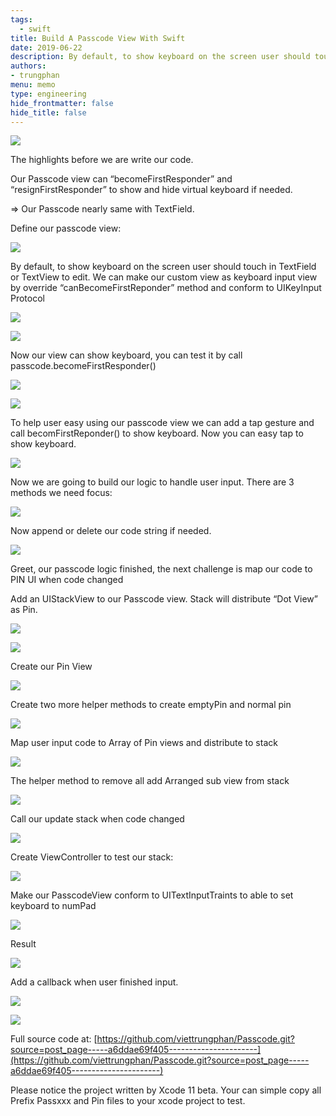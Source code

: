 ```yaml
---
tags: 
  - swift
title: Build A Passcode View With Swift
date: 2019-06-22
description: By default, to show keyboard on the screen user should touch in TextField or TextView to edit. We can make our custom view as keyboard input view by override “canBecomeFirstReponder” method and conform to UIKeyInput Protocol
authors: 
- trungphan
menu: memo
type: engineering
hide_frontmatter: false
hide_title: false
---
```


![](assets/build-a-passcode-view-with-swift_38059dcec9bd2edb9ac9b1433eb8870c_md5.webp)

The highlights before we are write our code.

Our Passcode view can “becomeFirstResponder” and “resignFirstResponder” to show and hide virtual keyboard if needed.

=> Our Passcode nearly same with TextField.

Define our passcode view:

![](assets/build-a-passcode-view-with-swift_d816501201514ad7e20b8a1eaa11336b_md5.webp)

By default, to show keyboard on the screen user should touch in TextField or TextView to edit. We can make our custom view as keyboard input view by override “canBecomeFirstReponder” method and conform to UIKeyInput Protocol

![](assets/build-a-passcode-view-with-swift_e3aac2ef700961b85e15edbeba660e97_md5.webp)

![](assets/build-a-passcode-view-with-swift_e1f29ff96dcff1eabdaa75703feccaa7_md5.webp)

Now our view can show keyboard, you can test it by call passcode.becomeFirstResponder()

![](assets/build-a-passcode-view-with-swift_3af95d69a2b12d37965a6390e9ffc9e3_md5.webp)

![](assets/build-a-passcode-view-with-swift_af46d74372514e5a70b084d86b836f5e_md5.webp)

To help user easy using our passcode view we can add a tap gesture and call becomFirstReponder() to show keyboard. Now you can easy tap to show keyboard.

![](assets/build-a-passcode-view-with-swift_f2662e927b3487cb814b59e5b4fb6ab7_md5.webp)

Now we are going to build our logic to handle user input. There are 3 methods we need focus:

![](assets/build-a-passcode-view-with-swift.png)

Now append or delete our code string if needed.

![](assets/build-a-passcode-view-with-swift_1ca05e855a002b1a9b9062933c0637c3_md5.webp)

Greet, our passcode logic finished, the next challenge is map our code to PIN UI when code changed

Add an UIStackView to our Passcode view. Stack will distribute “Dot View” as Pin.

![](assets/build-a-passcode-view-with-swift_dc6fae0f3fb25101d24553d424836965_md5.webp)

![](assets/build-a-passcode-view-with-swift_36906b8962ed020434fa08918abb4452_md5.webp)

Create our Pin View

![](assets/build-a-passcode-view-with-swift_9538b2b34f1286a8dc0ea3af0754f8e6_md5.webp)

Create two more helper methods to create emptyPin and normal pin

![](assets/build-a-passcode-view-with-swift_9f05b8d51b192d5084b13c8c58a5f154_md5.webp)

Map user input code to Array of Pin views and distribute to stack

![](assets/build-a-passcode-view-with-swift_bb4c7b4c744eb9753d14c80f90713861_md5.webp)

The helper method to remove all add Arranged sub view from stack

![](assets/build-a-passcode-view-with-swift_d44d2498c831ac60ddbf0a53d5f34234_md5.webp)

Call our update stack when code changed

![](assets/build-a-passcode-view-with-swift_f4f7c7feb4ec4c1c638d716f2d270e5a_md5.webp)

Create ViewController to test our stack:

![](assets/build-a-passcode-view-with-swift_0f668d3c9f621a372a90657247d08e3a_md5.webp)

Make our PasscodeView conform to UITextInputTraints to able to set keyboard to numPad

![](assets/build-a-passcode-view-with-swift_c7b65095335c11d1ffa2865322c3e686_md5.webp)

Result

![](assets/build-a-passcode-view-with-swift_e0a5e31e6ae8c460f9968793cf29003e_md5.webp)

Add a callback when user finished input.

![](assets/build-a-passcode-view-with-swift_804017aefbe5ae510c9ea2cc7445e8f8_md5.webp)

![](assets/build-a-passcode-view-with-swift_383a2f3f5d10e682fdb546b70166a178_md5.webp)

Full source code at:
[https://github.com/viettrungphan/Passcode.git?source=post_page-----a6ddae69f405----------------------](https://github.com/viettrungphan/Passcode.git?source=post_page-----a6ddae69f405----------------------)

Please notice the project written by Xcode 11 beta. Your can simple copy all Prefix Passxxx and Pin files to your xcode project to test.
